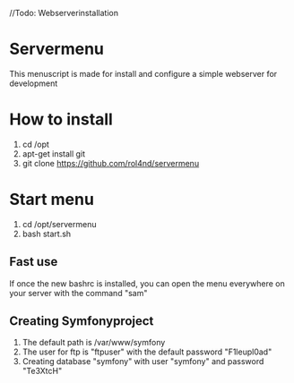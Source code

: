 //Todo: Webserverinstallation
# Servermenu

This menuscript is made for install and configure a simple webserver for development

# How to install

1. cd /opt
2. apt-get install git
3. git clone https://github.com/rol4nd/servermenu

# Start menu

1. cd /opt/servermenu
2. bash start.sh

## Fast use

If once the new bashrc is installed, you can open the menu everywhere on your server with the command "sam"

## Creating Symfonyproject

1. The default path is /var/www/symfony
2. The user for ftp is "ftpuser" with the default password "F1leupl0ad"
3. Creating database "symfony" with user "symfony" and password "Te3XtcH"

 